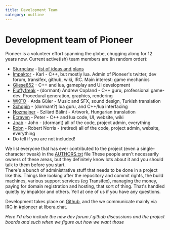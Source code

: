 ```yaml
---
title: Development Team
category: outline
---
```


# Development team of Pioneer

Pioneer is a volunteer effort spanning the globe, chugging along for 12 years now. Current active(ish) team members are (in random order):

- [Sturnclaw](https://github.com/Web-eWorks)  - [list of ideas and plans](https://pioneerwiki.com/wiki/User:Sturnclaw)
- [Impaktor](https://github.com/impaktor) - Karl - C++, but mostly lua. Admin of Pioneer's twitter, dev forum, transifex, github, wiki, IRC. Main interest: game mechanics
- [Gliese852](https://github.com/Gliese852) - C++ and lua, gameplay and UI development
- [Fluffyfreak](https://github.com/fluffyfreak) - (dormant) Andrew Copland - C++ guru, professional game-dev. Procedural generation, graphics, rendering
- [WKFO](https://github.com/WKFO) - Arda Güler - Music and SFX, sound design, Turkish translation
- [Schopin](https://github.com/laarmen) - (dormant?) lua guru, and C++/lua interfacing
- [Nozmajner](https://github.com/nozmajner) - Szilárd Bálint - Artwork, Hungarian translation
- [Ecraven](https://github.com/ecraven) - Peter - C++ and lua code, UI, website, wiki
- [Jpab](https://github.com/johnbartholomew) - John - (dormant) all of the code, project admin, everything
- [Robn](https://github.com/robn) - Robert Norris - (retired) all of the code, project admin, website, everything
- Do tell if you are not included!

We list everyone that has ever contributed to the project (even a single-character tweak) in the [AUTHORS.txt](https://github.com/pioneerspacesim/pioneer/blob/master/AUTHORS.txt) file
These people aren't necessarily owners of these areas, but they definitely know lots about it and you should talk to them before you start.   
There's a bunch of administrative stuff that needs to be done in a project like this. Things like looking after the repository and commit rights, the build machines, various support services (eg Transifex), managing the money, paying for domain registration and hosting, that sort of thing. That's handled quietly by impaktor and others. Yell at one of us if you have any questions. 

Development takes place on [Github](https://github.com/pioneerspacesim), and the we communicate mainly via IRC in [#pioneer](https://web.libera.chat/#pioneer) at libera.chat. 

*Here I'd also include the new dev forum / github discussions and the project boards and such when we figure out how we want those*
